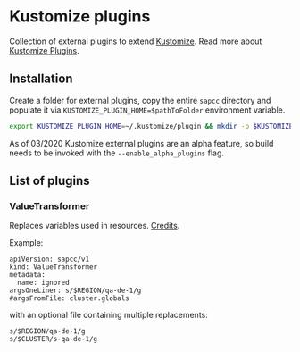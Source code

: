 # Kustomize plugins

Collection of external plugins to extend [Kustomize](https://kustomize.io). Read more about [Kustomize Plugins](https://github.com/kubernetes-sigs/kustomize/tree/master/docs/plugins).

## Installation

Create a folder for external plugins, copy the entire `sapcc` directory and populate it via `KUSTOMIZE_PLUGIN_HOME=$pathToFolder` environment variable.  

```bash
export KUSTOMIZE_PLUGIN_HOME=~/.kustomize/plugin && mkdir -p $KUSTOMIZE_PLUGIN_HOME && cp -r sapcc $KUSTOMIZE_PLUGIN_HOME
```

As of 03/2020 Kustomize external plugins are an alpha feature, so build needs to be invoked with the `--enable_alpha_plugins` flag.

## List of plugins

### ValueTransformer

Replaces variables used in resources. [Credits](https://github.com/kubernetes-sigs/kustomize/tree/master/plugin/someteam.example.com/v1/sedtransformer).

Example:
```
apiVersion: sapcc/v1
kind: ValueTransformer
metadata:
  name: ignored
argsOneLiner: s/$REGION/qa-de-1/g
#argsFromFile: cluster.globals
```

with an optional file containing multiple replacements:
```
s/$REGION/qa-de-1/g
s/$CLUSTER/s-qa-de-1/g
```
